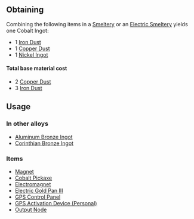 
## Obtaining

Combining the following items in a [Smeltery](https://github.com/TheBusyBiscuit/Slimefun4/wiki/Smeltery) or an [Electric Smeltery](https://github.com/TheBusyBiscuit/Slimefun4/wiki/Electric-Smeltery) yields one Cobalt Ingot:

* 1 [Iron Dust](https://github.com/TheBusyBiscuit/Slimefun4/wiki/Iron-Dust)
* 1 [Copper Dust](https://github.com/TheBusyBiscuit/Slimefun4/wiki/Copper-Dust)
* 1 [Nickel Ingot](https://github.com/TheBusyBiscuit/Slimefun4/wiki/Nickel-Ingot) 

#### Total base material cost 

* 2 [Copper Dust](https://github.com/TheBusyBiscuit/Slimefun4/wiki/Copper-Dust)
* 3 [Iron Dust](https://github.com/TheBusyBiscuit/Slimefun4/wiki/Iron-Dust)

## Usage

### In other alloys

* [Aluminum Bronze Ingot](https://github.com/TheBusyBiscuit/Slimefun4/wiki/Aluminum-Bronze-Ingot)
* [Corinthian Bronze Ingot](https://github.com/TheBusyBiscuit/Slimefun4/wiki/Corinthian-Bronze-Ingot)

### Items

* [Magnet](https://github.com/TheBusyBiscuit/Slimefun4/wiki/Magnet)
* [Cobalt Pickaxe](https://github.com/TheBusyBiscuit/Slimefun4/wiki/Cobalt-Pickaxe)
* [Electromagnet](https://github.com/TheBusyBiscuit/Slimefun4/wiki/Electromagnet)
* [Electric Gold Pan III](https://github.com/TheBusyBiscuit/Slimefun4/wiki/Electric-Gold-Pan)
* [GPS Control Panel](https://github.com/TheBusyBiscuit/Slimefun4/wiki/GPS-Control-Panel)
* [GPS Activation Device (Personal)](https://github.com/TheBusyBiscuit/Slimefun4/wiki/GPS-Activation-Device-Personal)
* [Output Node](https://github.com/TheBusyBiscuit/Slimefun4/wiki/Output-Node)
